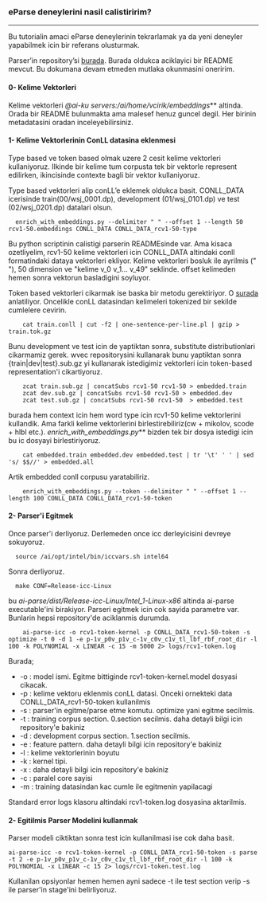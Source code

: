 ### eParse deneylerini nasil calistiririm?
___________

Bu tutorialin amaci eParse deneylerinin tekrarlamak ya da yeni deneyler yapabilmek icin bir referans olusturmak.

Parser’in repository’si [burada](https://github.com/hsensoy/ai-parse). Burada oldukca aciklayici bir README mevcut. Bu dokumana devam etmeden mutlaka okunmasini oneririm.

#### 0- Kelime Vektorleri

Kelime vektorleri _@ai-ku servers:/ai/home/vcirik/embeddings_** altinda. Orada bir README
bulunmakta ama malesef henuz guncel degil. Her birinin metadatasini oradan inceleyebilirsiniz.

#### 1- Kelime Vektorlerinin ConLL datasina eklenmesi

Type based ve token based olmak uzere 2 cesit kelime vektorleri kullaniyoruz. Ilkinde bir kelime
tum corpusta tek bir vektorle represent edilirken, ikincisinde contexte bagli bir vektor kullaniyoruz. 

Type based vektorleri alip conLL’e eklemek oldukca basit. CONLL_DATA icerisinde train(00/wsj_0001.dp), development
(01/wsj_0101.dp) ve test (02/wsj_0201.dp) datalari olsun. 
      
      enrich_with_embeddings.py --delimiter " " --offset 1 --length 50 rcv1-50.embeddings CONLL_DATA CONLL_DATA_rcv1-50-type

Bu python scriptinin calistigi parserin READMEsinde var. Ama kisaca ozetliyelim, rcv1-50 kelime vektorleri icin
CONLL_DATA altindaki conll formatindaki dataya vektorleri ekliyor. Kelime vektorleri bosluk ile ayrilmis (" "),
50 dimension ve "kelime v_0 v_1... v_49" seklinde. offset kelimeden hemen sonra vektorun basladigini soyluyor.

Token based vektorleri cikarmak ise baska bir metodu gerektiriyor. O [surada](https://github.com/ai-ku/wvec) anlatiliyor.
Oncelikle conLL datasindan kelimeleri tokenized bir sekilde cumlelere cevirin.

        cat train.conll | cut -f2 | one-sentence-per-line.pl | gzip > train.tok.gz

Bunu development ve test icin de yaptiktan sonra, substitute distributionlari cikarmamiz gerek. wvec repositorysini
kullanarak bunu yaptiktan sonra {train|dev|test}.sub.gz yi kullanarak istedigimiz vektorleri icin token-based representation'i
cikartiyoruz.

        zcat train.sub.gz | concatSubs rcv1-50 rcv1-50 > embedded.train
        zcat dev.sub.gz | concatSubs rcv1-50 rcv1-50 > embedded.dev
        zcat test.sub.gz | concatSubs rcv1-50 rcv1-50  > embedded.test
        
burada hem context icin hem word type icin rcv1-50 kelime vektorlerini kullandik. Ama farkli kelime vektorlerini birlestirebiliriz(cw + mikolov, scode + hlbl etc.). _enrich_with_embeddings.py_** bizden tek bir dosya istedigi icin bu ic dosyayi birlestiriyoruz.
        
        cat embedded.train embedded.dev embedded.test | tr '\t' ' ' | sed 's/ $$//' > embedded.all

Artik embedded conll corpusu yaratabiliriz.

        enrich_with_embeddings.py --token --delimiter " " --offset 1 --length 100 CONLL_DATA CONLL_DATA_rcv1-50-token

#### 2- Parser'i Egitmek

Once parser'i derliyoruz. Derlemeden once icc derleyicisini devreye sokuyoruz.

      source /ai/opt/intel/bin/iccvars.sh intel64

Sonra derliyoruz.

      make CONF=Release-icc-Linux  

bu _ai-parse/dist/Release-icc-Linux/Intel_1-Linux-x86_ altinda ai-parse executable'ini birakiyor. 
Parseri egitmek icin cok sayida parametre var. Bunlarin hepsi repository'de aciklanmis durumda.

        ai-parse-icc -o rcv1-token-kernel -p CONLL_DATA_rcv1-50-token -s optimize -t 0 -d 1 -e p-1v_p0v_p1v_c-1v_c0v_c1v_tl_lbf_rbf_root_dir -l 100 -k POLYNOMIAL -x LINEAR -c 15 -m 5000 2> logs/rcv1-token.log
        
Burada;
- -o : model ismi. Egitme bittiginde rcv1-token-kernel.model dosyasi cikacak.
- -p : kelime vektoru eklenmis conLL datasi. Onceki ornekteki data CONLL_DATA_rcv1-50-token kullanilmis
- -s : parser'in egitme/parse etme komutu. optimize yani egitme secilmis.
- -t : training corpus section. 0.section secilmis. daha detayli bilgi icin repository'e bakiniz 
- -d : development corpus section. 1.section secilmis.
- -e : feature pattern. daha detayli bilgi icin repository'e bakiniz
- -l : kelime vektorlerinin boyutu
- -k : kernel tipi.
- -x : daha detayli bilgi icin repository'e bakiniz
- -c : paralel core sayisi
- -m : training datasindan kac cumle ile egitmenin yapilacagi

Standard error logs klasoru altindaki rcv1-token.log dosyasina aktarilmis.

#### 2- Egitilmis Parser Modelini kullanmak

Parser modeli ciktiktan sonra test icin kullanilmasi ise cok daha basit.

    ai-parse-icc -o rcv1-token-kernel -p CONLL_DATA_rcv1-50-token -s parse -t 2 -e p-1v_p0v_p1v_c-1v_c0v_c1v_tl_lbf_rbf_root_dir -l 100 -k POLYNOMIAL -x LINEAR -c 15 2> logs/rcv1-token.test.log
    
Kullanilan opsiyonlar hemen hemen ayni sadece -t ile test section verip -s ile parser'in stage'ini belirliyoruz.